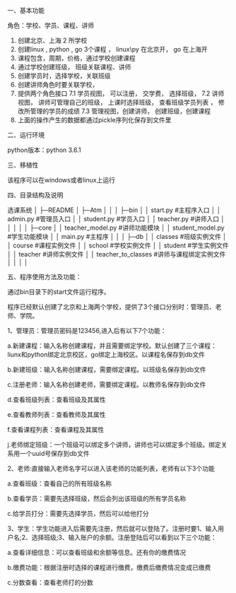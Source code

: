一、基本功能

角色：学校、学员、课程、讲师
1. 创建北京、上海 2 所学校
2. 创建linux , python , go 3个课程 ， linux\py 在北京开， go 在上海开
3. 课程包含，周期，价格，通过学校创建课程
4. 通过学校创建班级， 班级关联课程、讲师
5. 创建学员时，选择学校，关联班级
6. 创建讲师角色时要关联学校，
7. 提供两个角色接口
7.1 学员视图， 可以注册， 交学费， 选择班级，
7.2 讲师视图， 讲师可管理自己的班级， 上课时选择班级， 查看班级学员列表 ， 修改所管理的学员的成绩 
7.3 管理视图，创建讲师， 创建班级，创建课程
8. 上面的操作产生的数据都通过pickle序列化保存到文件里

二、运行环境 

python版本：python 3.6.1

三、移植性 

该程序可以在windows或者linux上运行

四、目录结构及说明

选课系统
│
├─README
│
├─Atm
│  │
│  ├─bin
│  │  start.py #主程序入口
│  │  admin.py #管理员入口
│  │  student.py #学员入口
│  │  teacher.py #讲师入口
│  │
│  │
│  ├─core
│  │ teacher_model.py #讲师功能模块
│  │ student_model.py #学生功能模块
│  │ main.py #主程序
│  │
│  ├─db
│  │  classes #班级实例文件
│  │  course #课程实例文件
│  │  school #学校实例文件
│  │  student #学生实例文件
│  │  teacher #讲师实例文件
│  │  teacher_to_classes #讲师与课程绑定实例文件
│  │
│  │


五、程序使用方法及功能：

通过bin目录下的start文件运行程序。

程序已经默认创建了北京和上海两个学校，提供了3个接口分别时：管理员、老师、学院。

1、管理员：管理员密码是123456,进入后有以下7个功能：

a.新建课程：输入名称创建课程，并且需要绑定学校。默认创建了三个课程：liunx和python绑定北京校区，go绑定上海校区。以课程名保存到db文件

b.新建班级：输入名称创建课程，需要绑定课程。以班级名保存到db文件

c.注册老师：输入名称创建老师，需要绑定课程。以教师名保存到db文件

d.查看班级列表：查看班级及其属性

e.查看教师列表：查看教师及其属性

f.查看课程列表：查看课程及其属性

j.老师绑定班级：一个班级可以绑定多个讲师，讲师也可以绑定多个班级。绑定关系用一个uuid号保存到db文件

2、老师:直接输入老师名字可以进入该老师的功能列表，老师有以下3个功能

a.查看班级：查看自己的所有班级名称

b.查看学员：需要先选择班级，然后会列出该班级的所有学员名称

c.给学员打分：需要先选择学员，然后可以给他打分

3、学生：学生功能进入后需要先注册，然后就可以登陆了。注册时要1、输入用户名;2、选择班级;3、输入账户的余额。注册登陆后可以看到以下三个功能：

a.查看详细信息：可以查看班级和余额等信息。还有你的缴费情况

b.缴费功能：根据注册时选择的课程进行缴费，缴费后缴费情况变成已缴费

c.分数查看：查看老师打的分数



